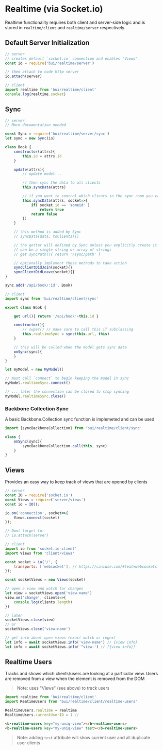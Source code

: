 Realtime (via Socket.io)
=========================

Realtime functionality requires both client and server-side logic and is stored in `realtime/client` and `realtime/server` respectively.

## Default Server Initialization

```js
// server
// creates default `socket.io` connection and enables "Views"
const io = require('bui/realtime/server')

// then attach to node http server
io.attach(server)
```

```js
// client
import realtime from 'bui/realtime/client'
console.log(realtime.socket)
```


## Sync

```js
// server
// More documentation needed

const Sync = require('bui/realtime/server/sync')
let sync = new Sync(io)

class Book {
    constructor(attrs){
        this.id = attrs.id
    }

    update(attrs){
        // update model...

        // then sync the data to all clients
        this.syncData(attrs)

        // if you want to control which clients in the sync room you can like this:
        this.syncData(attrs, socket=>{
            if( socket.id == 'someid' )
                return true
            return false
        })
    }

    // this method is added by Sync
    // syncData(data, toClients){}

    // the getter will defined by Sync unless you explicitly create it
    // can be a single string or array of strings
    // get syncPath(){ return '/sync/path' }

    // optionally implement these methods to take action
    syncClientDidJoin(socket){}
    syncClientDidLeave(socket){}
}

sync.add('/api/book/:id', Book)
```

```js
// client
import sync from 'bui/realtime/client/sync'

export class Book {

    get url(){ return '/api/book'+this.id }

    constructor(){
        // super() // make sure to call this if subclassing
        this.realtimeSync = sync(this.url, this)
    }

    // this will be called when the model gets sync data
    onSync(sync){
    }
}

let myModel = new MyModel()

// must call `connect` to begin keeping the model in sync
myModel.realtimeSync.connect()

// ... later the connection can be closed to stop syncing
myModel.realtimeSync.close()
```

### Backbone Collection Sync
A basic Backbone.Collection sync function is implemeted and can be used
```js
import {syncBackboneCollection} from 'bui/realtime/client/sync'

class {
    onSync(sync){
        syncBackboneCollection.call(this, sync)
    }
}

```


## Views
Provides an easy way to keep track of views that are opened by clients

```js
// server
const IO = require('socket.io')
const Views = require('server/views')
const io = IO();

io.on('connection', socket=>{
    Views.connect(socket)
});

// Dont forget to:
// io.attach(server)
```

```js
// client
import io from 'socket.io-client'
import Views from 'client/views'

const socket = io('/', {
    transports: ['websocket'], // https://caniuse.com/#feat=websockets
});

const socketViews = new Views(socket)

// open a view and watch for changes
let view = socketViews.open('view-name')
view.on('change', clients=>{
    console.log(clients.length)
})

// later
socketViews.close(view)
// or
socketViews.close('view-name')

// get info about open views (exact match or regex)
let info = await socketViews.info('view-name') // {view info}
let info = await socketViews.info('^view-') // [{view info}]
```


## Realtime Users
Tracks and shows which clients/users are looking at a particular view. Users are removed from a view when the element is removed from the DOM

> Note: uses "Views" (see above) to track users

```js
import realtime from 'bui/realtime/client'
import ReatimeUsers from 'bui/realtime/client/realtime-users'

RealtimeUsers.realtime = realtime
RealtimeUsers.currentUserID = 1 // 
```

```html
<b-realtime-users key="my-uniq-view"></b-realtime-users>
<b-realtime-users key="my-uniq-view" test></b-realtime-users>
```

> Note: adding `test` attribute will show current user and all duplicate user clients